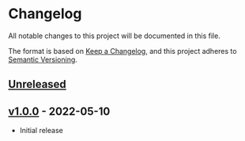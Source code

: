 # Changelog

All notable changes to this project will be documented in this file.

The format is based on [Keep a Changelog](https://keepachangelog.com/en/1.0.0/),
and this project adheres to [Semantic Versioning](https://semver.org/spec/v2.0.0.html).

## [Unreleased](https://github.com/fruivita/line-reader/compare/v1.0.0...1.x)

## [v1.0.0](https://github.com/fruivita/line-reader/compare/v1.0.0...v1.0.0) - 2022-05-10

- Initial release
